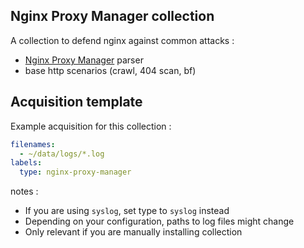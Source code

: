 ## Nginx Proxy Manager collection

A collection to defend nginx against common attacks :
 - [Nginx Proxy Manager](https://github.com/NginxProxyManager/nginx-proxy-manager) parser
 - base http scenarios (crawl, 404 scan, bf)

## Acquisition template

Example acquisition for this collection :

```yaml
filenames:
  - ~/data/logs/*.log
labels:
  type: nginx-proxy-manager
```


notes :
 -  If you are using `syslog`, set type to `syslog` instead
 -  Depending on your configuration, paths to log files might change
 -  Only relevant if you are manually installing collection